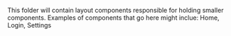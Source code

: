 This folder will contain layout components responsible for holding smaller components. Examples of components 
that go here might inclue: Home, Login, Settings 